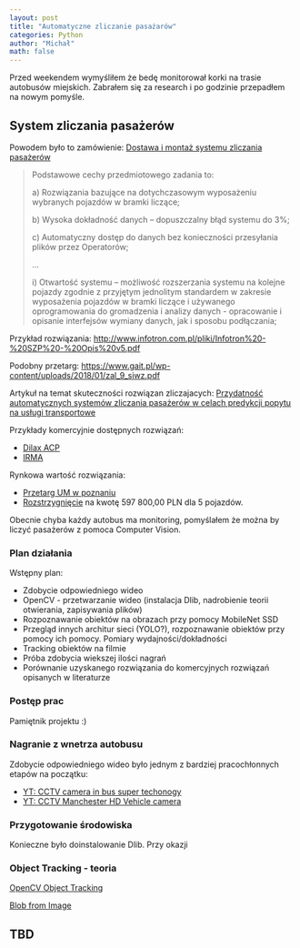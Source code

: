 ```yaml
---
layout: post
title: "Automatyczne zliczanie pasażarów"
categories: Python
author: "Michał"
math: false
---
```


Przed weekendem wymyśliłem że bedę monitorował korki na trasie autobusów miejskich. Zabrałem się za research i po godzinie przepadłem na nowym pomyśle. 

## System zliczania pasażerów
Powodem było to zamówienie: [Dostawa i montaż systemu zliczania pasażerów](http://bip.metropoliagzm.pl/przetarg/125941/za-270-5-1-2020)

> Podstawowe cechy przedmiotowego zadania to:
>
>a) Rozwiązania bazujące na dotychczasowym wyposażeniu wybranych pojazdów w bramki liczące;
>
>b) Wysoka dokładność danych – dopuszczalny błąd systemu do 3%;
>
>c) Automatyczny dostęp do danych bez konieczności przesyłania plików przez Operatorów;
>
>...
>
>i) Otwartość systemu – możliwość rozszerzania systemu na kolejne pojazdy zgodnie z przyjętym jednolitym standardem w zakresie wyposażenia pojazdów w bramki liczące i używanego oprogramowania do gromadzenia i analizy danych - opracowanie i opisanie interfejsów wymiany danych, jak i sposobu podłączania;


Przykład rozwiązania: http://www.infotron.com.pl/pliki/Infotron%20-%20SZP%20-%20Opis%20v5.pdf

Podobny przetarg: https://www.gait.pl/wp-content/uploads/2018/01/zal_9_siwz.pdf

Artykuł na temat skuteczności rozwiązan zliczajacych: [Przydatność automatycznych systemów zliczania pasażerów w celach predykcji popytu na usługi transportowe](http://yadda.icm.edu.pl/yadda/element/bwmeta1.element.baztech-23687bf1-a7cb-49c6-98ab-8689e6aba932/c/TMiR_4_2018_aleksandrowicz.pdf)

Przykłady komercyjnie dostępnych rozwiązań:
- [Dilax ACP](https://www.dilax.com/en/products/automatic-passenger-counting)
- [IRMA](https://www.iris-sensing.com/products/automatic-passenger-counting/)

Rynkowa wartość rozwiązania:
- [Przetarg UM w poznaniu](https://bip.umww.pl/292---648---k_74---k_231---k_216---przetarg-nieograniczony-pn-doposazenie-autobusow-szynowych)
- [Rozstrzygnięcie](https://www.przetargi.egospodarka.pl/kto-wygral/13907877,emtal-sp-z-o-o.html) na kwotę 597 800,00 PLN dla 5 pojazdów.

Obecnie chyba każdy autobus ma monitoring, pomyślałem że można by liczyć pasażerów z pomoca Computer Vision.

### Plan działania

Wstępny plan: 
- Zdobycie odpowiedniego wideo
- OpenCV - przetwarzanie wideo (instalacja Dlib, nadrobienie teorii otwierania, zapisywania plików)
- Rozpoznawanie obiektów na obrazach przy pomocy MobileNet SSD
- Przegląd innych architur sieci (YOLO?), rozpoznawanie obiektów przy pomocy ich pomocy. Pomiary wydajności/dokładności 
- Tracking obiektów na filmie
- Próba zdobycia wiekszej ilości nagrań
- Porównanie uzyskanego rozwiązania do komercyjnych rozwiązań opisanych w literaturze

### Postęp prac

Pamiętnik projektu :)

### Nagranie z wnetrza autobusu

Zdobycie odpowiedniego wideo było jednym z bardziej pracochłonnych etapów na początku: 
- [YT: CCTV camera in bus super techonogy](https://www.youtube.com/watch?v=MOuPL-dhszQ)
- [YT: CCTV Manchester HD Vehicle camera](https://www.youtube.com/watch?v=eWZtH96EKZk)

### Przygotowanie środowiska
Konieczne było doinstalowanie Dlib. Przy okazji 

### Object Tracking - teoria
[OpenCV Object Tracking](https://www.pyimagesearch.com/2018/07/30/opencv-object-tracking/)

[Blob from Image](https://www.pyimagesearch.com/2017/11/06/deep-learning-opencvs-blobfromimage-works/)

## TBD
